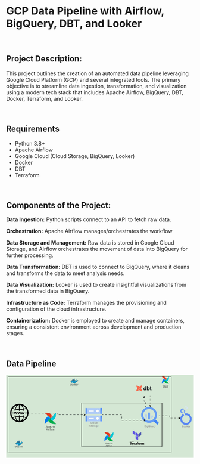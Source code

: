 # GCP Data Pipeline with Airflow, BigQuery, DBT, and Looker

<br />

## Project Description:
This project outlines the creation of an automated data pipeline leveraging Google Cloud Platform (GCP) and several integrated tools. The primary objective is to streamline data ingestion, transformation, and visualization using a modern tech stack that includes Apache Airflow, BigQuery, DBT, Docker, Terraform, and Looker.

<br />

## Requirements
- Python 3.8+
- Apache Airflow
- Google Cloud (Cloud Storage, BigQuery, Looker)
- Docker
- DBT
- Terraform

<br />

## Components of the Project:

**Data Ingestion:** Python scripts connect to an API to fetch raw data.

**Orchestration:** Apache Airflow manages/orchestrates the workflow

**Data Storage and Management:** Raw data is stored in Google Cloud Storage, and Airflow orchestrates the movement of data into BigQuery for further processing.

**Data Transformation:** DBT is used to connect to BigQuery, where it cleans and transforms the data to meet analysis needs.

**Data Visualization:** Looker is used to create insightful visualizations from the transformed data in BigQuery.

**Infrastructure as Code:** Terraform manages the provisioning and configuration of the cloud infrastructure.

**Containerization:** Docker is employed to create and manage containers, ensuring a consistent environment across development and production stages.

<br />

## Data Pipeline

![Data Pipeline Image](./img/gcp_pipeline.gif)

